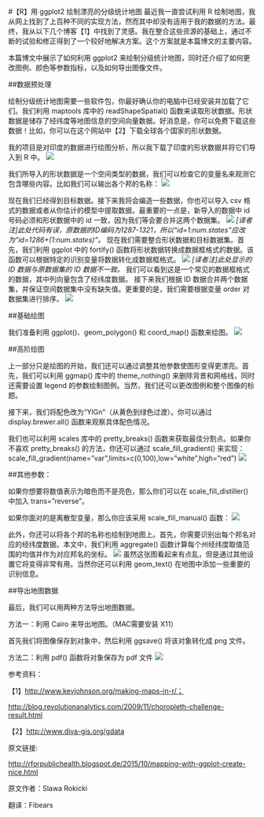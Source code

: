 #【R】用 ggplot2 绘制漂亮的分级统计地图
最近我一直尝试利用 R 绘制地图，我从网上找到了上百种不同的实现方法，然而其中却没有适用于我的数据的方法。最终，我从以下几个博客【1】中找到了灵感。我在整合这些资源的基础上，通过不断的试验和修正得到了一个较好地解决方案。这个方案就是本篇博文的主要内容。

本篇博文中展示了如何利用 ggplot2 来绘制分级统计地图，同时还介绍了如何更改图例、颜色等参数指标，以及如何导出图像文件。

 

##数据预处理

绘制分级统计地图需要一些软件包，你最好确认你的电脑中已经安装并加载了它们。我们利用 maptools 库中的 readShapeSpatial() 函数来读取形状数据。形状数据是储存了经纬度等地图信息的空间向量数据。好消息是，你可以免费下载这些数据！比如，你可以在这个网站中【2】下载全球各个国家的形状数据。

我的项目是对印度的数据进行绘图分析，所以我下载了印度的形状数据并将它们导入到 R 中。
![](http://static.datartisan.com/upload/attachment/2015/11/PvtEXcXU.png)

我们所导入的形状数据是一个空间类型的数据，我们可以检查它的变量名来观测它包含哪些内容。比如我们可以输出各个邦的名称：
![](http://static.datartisan.com/upload/attachment/2015/11/qEh3wkWU.png)

现在我们已经得到目标数据。接下来我将会编造一些数据，你也可以导入 csv 格式的数据或者从你估计的模型中提取数据。最重要的一点是，新导入的数据中 id 号码必须和形状数据中的 id 一致，因为我们等会要合并这两个数据集。
![](http://static.datartisan.com/upload/attachment/2015/11/IcPI74nZ.png)
*[译者注]此处代码有误，原数据的ID编码为1287-1321，所以“id=1:num.states”应改为“id=1286+(1:num.states)”。*
现在我们需要整合形状数据和目标数据集。首先，我们利用 ggplot 中的 fortify() 函数将形状数据转换成数据框格式的数据。该函数可以根据特定的识别变量将数据转化成数据框格式。
![](http://static.datartisan.com/upload/attachment/2015/11/jIEOpXLR.png)
*[译者注]此处显示的 ID 数据与原数据集的 ID 数据不一致。*
我们可以看到这是一个常见的数据框格式的数据，其中列向量包含了经纬度数据。
接下来我们根据 ID 数据合并两个数据集，并保证空间数据集中没有缺失值。更重要的是，我们需要根据变量 order 对数据集进行排序。
![](http://static.datartisan.com/upload/attachment/2015/11/ZDS0NDxY.png)
 
 

##基础绘图

我们准备利用 ggplot()、geom_polygon() 和 coord_map() 函数来绘图。
![](http://static.datartisan.com/upload/attachment/2015/11/dX90LQhy.png)


##高阶绘图

上一部分只是绘图的开始，我们还可以通过调整其他参数使图形变得更漂亮。首先，我们可以利用 ggmap() 库中的 theme_nothing() 来删除背景和网格线，同时还需要设置 legend 的参数绘制图例。当然，我们还可以更改图例和整个图像的标题。

接下来，我们将配色改为“YlGn”（从黄色到绿色过渡）。你可以通过 display.brewer.all() 函数来观察具体配色情况。

我们也可以利用 scales 库中的 pretty_breaks() 函数来获取最佳分割点。如果你不喜欢 pretty_breaks() 的方法，你还可以通过 scale_fill_gradient() 来实现：
scale_fill_gradient(name=”var”,limits=c(0,100),low=”white”,high=”red”)
![](http://static.datartisan.com/upload/attachment/2015/11/NwLtlwyD.png)



##其他参数：

如果你想要将数值表示为暗色而不是亮色，那么你们可以在 scale_fill_distiller() 中加入 trans=”reverse”。

如果你面对的是离散型变量，那么你应该采用 scale_fill_manual() 函数：
![](http://static.datartisan.com/upload/attachment/2015/11/oE8a6AEi.png)

此外，你还可以将各个邦的名称也绘制到地图上。首先，你需要识别出每个邦名对应的经纬度数据。本文中，我们利用 aggregate() 函数计算每个州经纬度取值范围的均值并作为对应邦名的坐标。
![](http://static.datartisan.com/upload/attachment/2015/11/ZDexsIhm.png)
虽然这张图看起来有点乱，但是通过其他设置它将变得非常有用。当然你还可以利用 geom_text() 在地图中添加一些重要的识别信息。

 
 
##导出地图数据

最后，我们可以用两种方法导出地图数据。

方法一：利用 Cairo 来导出地图。（MAC需要安装 X11）

首先我们将图像保存到对象中，然后利用 ggsave() 将该对象转化成 png 文件。

方法二：利用 pdf() 函数将对象保存为 pdf 文件
![](http://static.datartisan.com/upload/attachment/2015/11/mjBZs4Rs.png)


 

参考资料：

【1】http://www.kevjohnson.org/making-maps-in-r/；

http://blog.revolutionanalytics.com/2009/11/choropleth-challenge-result.html

【2】http://www.diva-gis.org/gdata

 

原文链接:

http://rforpublichealth.blogspot.de/2015/10/mapping-with-ggplot-create-nice.html

原文作者：Slawa Rokicki

翻译：Fibears
